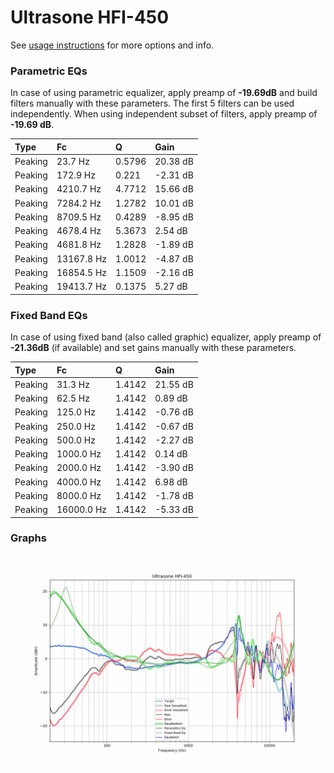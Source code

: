 # Ultrasone HFI-450
See [usage instructions](https://github.com/jaakkopasanen/AutoEq#usage) for more options and info.

### Parametric EQs
In case of using parametric equalizer, apply preamp of **-19.69dB** and build filters manually
with these parameters. The first 5 filters can be used independently.
When using independent subset of filters, apply preamp of **-19.69 dB**.

| Type    | Fc         |      Q | Gain     |
|:--------|:-----------|:-------|:---------|
| Peaking | 23.7 Hz    | 0.5796 | 20.38 dB |
| Peaking | 172.9 Hz   | 0.221  | -2.31 dB |
| Peaking | 4210.7 Hz  | 4.7712 | 15.66 dB |
| Peaking | 7284.2 Hz  | 1.2782 | 10.01 dB |
| Peaking | 8709.5 Hz  | 0.4289 | -8.95 dB |
| Peaking | 4678.4 Hz  | 5.3673 | 2.54 dB  |
| Peaking | 4681.8 Hz  | 1.2828 | -1.89 dB |
| Peaking | 13167.8 Hz | 1.0012 | -4.87 dB |
| Peaking | 16854.5 Hz | 1.1509 | -2.16 dB |
| Peaking | 19413.7 Hz | 0.1375 | 5.27 dB  |

### Fixed Band EQs
In case of using fixed band (also called graphic) equalizer, apply preamp of **-21.36dB**
(if available) and set gains manually with these parameters.

| Type    | Fc         |      Q | Gain     |
|:--------|:-----------|:-------|:---------|
| Peaking | 31.3 Hz    | 1.4142 | 21.55 dB |
| Peaking | 62.5 Hz    | 1.4142 | 0.89 dB  |
| Peaking | 125.0 Hz   | 1.4142 | -0.76 dB |
| Peaking | 250.0 Hz   | 1.4142 | -0.67 dB |
| Peaking | 500.0 Hz   | 1.4142 | -2.27 dB |
| Peaking | 1000.0 Hz  | 1.4142 | 0.14 dB  |
| Peaking | 2000.0 Hz  | 1.4142 | -3.90 dB |
| Peaking | 4000.0 Hz  | 1.4142 | 6.98 dB  |
| Peaking | 8000.0 Hz  | 1.4142 | -1.78 dB |
| Peaking | 16000.0 Hz | 1.4142 | -5.33 dB |

### Graphs
![](./Ultrasone%20HFI-450.png)